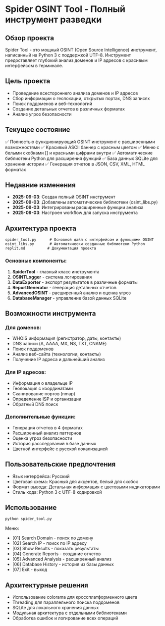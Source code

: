 # Spider OSINT Tool - Полный инструмент разведки

## Обзор проекта
Spider Tool - это мощный OSINT (Open Source Intelligence) инструмент, написанный на Python 3 с поддержкой UTF-8. Инструмент предоставляет глубокий анализ доменов и IP адресов с красивым интерфейсом в терминале.

## Цель проекта
- Проведение всестороннего анализа доменов и IP адресов
- Сбор информации о геолокации, открытых портах, DNS записях
- Поиск поддоменов и веб-технологий
- Создание детальных отчетов в различных форматах
- Анализ угроз безопасности

## Текущее состояние
✅ Полностью функционирующий OSINT инструмент с расширенными возможностями
✅ Красивый ASCII баннер с красным цветом
✅ Меню с белыми скобками [] и красными цифрами внутри
✅ Автоматические библиотеки Python для расширения функций
✅ База данных SQLite для хранения истории
✅ Генерация отчетов в JSON, CSV, XML, HTML форматах

## Недавние изменения
- **2025-09-03**: Создан полный OSINT инструмент
- **2025-09-03**: Добавлены автоматические библиотеки (osint_libs.py)
- **2025-09-03**: Интегрированы расширенные функции анализа
- **2025-09-03**: Настроен workflow для запуска инструмента

## Архитектура проекта
```
spider_tool.py      # Основной файл с интерфейсом и функциями OSINT
osint_libs.py       # Автоматически созданные библиотеки Python
replit.md          # Документация проекта
```

### Основные компоненты:
1. **SpiderTool** - главный класс инструмента
2. **OSINTLogger** - система логирования
3. **DataExporter** - экспорт результатов в различные форматы
4. **ReportGenerator** - генерация детальных отчетов
5. **AdvancedOSINT** - расширенный анализ и оценка угроз
6. **DatabaseManager** - управление базой данных SQLite

## Возможности инструмента

### Для доменов:
- WHOIS информация (регистратор, даты, контакты)
- DNS записи (A, AAAA, MX, NS, TXT, CNAME)
- Поиск поддоменов
- Анализ веб-сайта (технологии, контакты)
- Получение IP адреса и дальнейший анализ

### Для IP адресов:
- Информация о владельце IP
- Геолокация с координатами
- Сканирование портов (nmap)
- Определение ISP и организации
- Обратный DNS поиск

### Дополнительные функции:
- Генерация отчетов в 4 форматах
- Расширенный анализ паттернов
- Оценка угроз безопасности
- История расследований в базе данных
- Цветной интерфейс с русской локализацией

## Пользовательские предпочтения
- Язык интерфейса: Русский
- Цветовая схема: Красный для акцентов, белый для скобок
- Формат вывода: Детальная информация с цветовыми индикаторами
- Стиль кода: Python 3 с UTF-8 кодировкой

## Использование
```bash
python spider_tool.py
```

Меню:
- [01] Search Domain - поиск по домену
- [02] Search IP - поиск по IP адресу
- [03] Show Results - показать результаты
- [04] Generate Reports - создание отчетов
- [05] Advanced Analysis - расширенный анализ
- [06] Database History - история из базы данных
- [07] Exit - выход

## Архитектурные решения
- Использование colorama для кроссплатформенного цвета
- Threading для параллельного поиска поддоменов
- SQLite для локального хранения данных
- Модульная архитектура с отдельными библиотеками
- Обработка ошибок и логирование всех операций